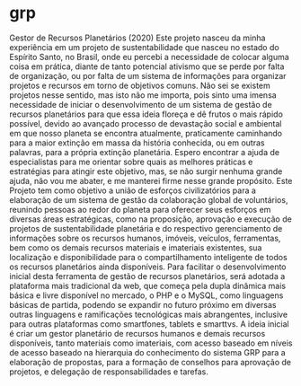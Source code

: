 # grp
Gestor de Recursos Planetários (2020)
Este projeto nasceu da minha experiência em um projeto de sustentabilidade que nasceu no estado do Espírito Santo, no Brasil, onde eu percebi a necessidade de colocar alguma coisa em prática, diante de tanto potencial ativismo que se perde por falta de organização, ou por falta de um sistema de informações para organizar projetos e recursos em torno de objetivos comuns.
Não sei se existem projetos nesse sentido, mas isto não me importa, pois sinto uma imensa necessidade de iniciar o desenvolvimento de um sistema de gestão de recursos planetários para que essa ideia floreça e dê frutos o mais rápido possível, devido ao avançado processo de devastação social e ambiental em que nosso planeta se encontra atualmente, praticamente caminhando para a maior extinção em massa da história conhecida, ou em outras palavras, para a própria extinção planetária.
Espero encontrar a ajuda de especialistas para me orientar sobre quais as melhores práticas e estratégias para atingir este objetivo, mas, se não surgir nenhuma grande ajuda, não vou me abater, e me manterei firme nesse grande propósito.
Este Projeto tem como objetivo a união de esforços civilizatórios para a elaboração de um sistema de gestão da colaboração global de voluntários, reunindo pessoas ao redor do planeta para oferecer seus esforços em diversas áreas estratégicas, como na proposição, aprovação e execução de projetos de sustentabilidade planetária e do respectivo gerenciamento de informações sobre os recursos humanos, imóveis, veículos, ferramentas, bem como os demais recursos materiais e imateriais existentes, sua localização e disponibilidade para o compartilhamento inteligente de todos os recursos planetários ainda disponíveis.
Para facilitar o desenvolvimento inicial desta ferramenta de gestão de recursos planetários, será adotada a plataforma mais tradicional da web, que começa pela dupla dinâmica mais básica e livre disponível no mercado, o PHP e o MySQL, como linguagens básicas de partida, podendo se expandir no futuro próximo em diversas outras linguagens e ramificações tecnológicas mais abrangentes, inclusive para outras plataformas como smartfones, tablets e smarttvs.
A ideia inicial é criar um gestor planetário de recursos humanos e demais recursos disponíveis, tanto materiais como imateriais, com acesso baseado em níveis de acesso baseado na hierarquia do conhecimento do sistema GRP para a elaboração de propostas, para a formação de conselhos para aprovação de projetos, e delegação de responsabilidades e tarefas.
